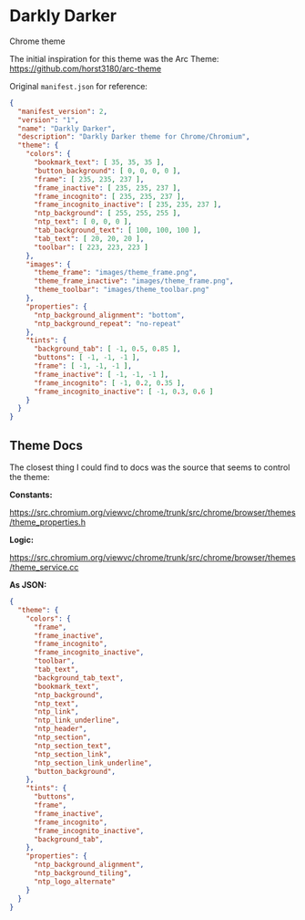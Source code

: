 # Darkly Darker

Chrome theme

The initial inspiration for this theme was the Arc Theme: https://github.com/horst3180/arc-theme

Original `manifest.json` for reference:

```json
{
  "manifest_version": 2,
  "version": "1",
  "name": "Darkly Darker",
  "description": "Darkly Darker theme for Chrome/Chromium",
  "theme": {
    "colors": {
      "bookmark_text": [ 35, 35, 35 ],
      "button_background": [ 0, 0, 0, 0 ],
      "frame": [ 235, 235, 237 ],
      "frame_inactive": [ 235, 235, 237 ],
      "frame_incognito": [ 235, 235, 237 ],
      "frame_incognito_inactive": [ 235, 235, 237 ],
      "ntp_background": [ 255, 255, 255 ],
      "ntp_text": [ 0, 0, 0 ],
      "tab_background_text": [ 100, 100, 100 ],
      "tab_text": [ 20, 20, 20 ],
      "toolbar": [ 223, 223, 223 ]
    },
    "images": {
      "theme_frame": "images/theme_frame.png",
      "theme_frame_inactive": "images/theme_frame.png",
      "theme_toolbar": "images/theme_toolbar.png"
    },
    "properties": {
      "ntp_background_alignment": "bottom",
      "ntp_background_repeat": "no-repeat"
    },
    "tints": {
      "background_tab": [ -1, 0.5, 0.85 ],
      "buttons": [ -1, -1, -1 ],
      "frame": [ -1, -1, -1 ],
      "frame_inactive": [ -1, -1, -1 ],
      "frame_incognito": [ -1, 0.2, 0.35 ],
      "frame_incognito_inactive": [ -1, 0.3, 0.6 ]
    }
  }
}
```

## Theme Docs

The closest thing I could find to docs was the source that seems to control the theme:

**Constants:**

https://src.chromium.org/viewvc/chrome/trunk/src/chrome/browser/themes/theme_properties.h

**Logic:**

https://src.chromium.org/viewvc/chrome/trunk/src/chrome/browser/themes/theme_service.cc

**As JSON:**

```json
{
  "theme": {
    "colors": {
      "frame",
      "frame_inactive",
      "frame_incognito",
      "frame_incognito_inactive",
      "toolbar",
      "tab_text",
      "background_tab_text",
      "bookmark_text",
      "ntp_background",
      "ntp_text",
      "ntp_link",
      "ntp_link_underline",
      "ntp_header",
      "ntp_section",
      "ntp_section_text",
      "ntp_section_link",
      "ntp_section_link_underline",
      "button_background",
    },
    "tints": {
      "buttons",
      "frame",
      "frame_inactive",
      "frame_incognito",
      "frame_incognito_inactive",
      "background_tab",
    },
    "properties": {
      "ntp_background_alignment",
      "ntp_background_tiling",
      "ntp_logo_alternate"
    }
  }
}
```
